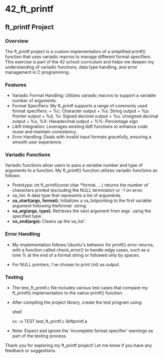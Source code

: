 # 42_ft_printf

## ft_printf Project

### Overview

The ft_printf project is a custom implementation of a simplified printf() function that uses variadic macros to manage different format specifiers. This exercise is part of the 42 school curriculum and helps me deepen my understanding of variadic functions, data type handling, and error management in C programming.

### Features

+ Variadic Format Handling: Utilizes variadic macros to support a variable number of arguments.
+ Format Specifiers: My ft_printf supports a range of commonly used format specifiers:
        + %c: Character output
        + %s: String output
        + %p: Pointer output
        + %d, %i: Signed decimal output
        + %u: Unsigned decimal output
        + %x, %X: Hexadecimal output
        + %%: Percentage sign
+ Libft Integration: Leverages existing libft functions to enhance code reuse and maintain consistency.
+ Error Handling: Deals with invalid input formats gracefully, ensuring a smooth user experience.

### Variadic Functions

Variadic functions allow users to pass a variable number and type of arguments to a function. My ft_printf() function utilizes variadic functions as follows:

+ Prototype: int ft_printf(const char *format, ...) returns the number of characters printed (excluding the NULL terminator) or -1 on error.
+ va_list: A data type that represents a list of arguments.
+ **va_start(args, format):** Initializes a va_listpointing to the first variable argument following theformat` string.
+ **va_arg(args, type):** Retrieves the next argument from args` using the specified type.
+ **va_end(args):** Cleans up the va_list`.

### Error Handling

+ My implementation follows Ubuntu's behavior for printf() error returns, with a function called check_error() to handle edge cases, such as a lone % at the end of a format string or followed only by spaces.

+ For NULL pointers, I've chosen to print (nil) as output.

### Testing

+ The test_ft_printf.c file includes various test cases that compare my ft_printf() implementation to the native printf() function.
+ After compiling the project library, create the test program using:

    shell

    cc -o TEST test_ft_printf.c libftprintf.a

+ Note: Expect and ignore the 'incomplete format specifier' warnings as part of the testing process.

Thank you for exploring my ft_printf project! Let me know if you have any feedback or suggestions.
